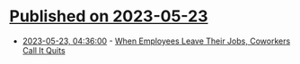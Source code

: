 # [Published on 2023-05-23](index.md)

* [2023-05-23, 04:36:00](https://soylentnews.org/article.pl?sid=23/05/22/1318224&from=rss) - [When Employees Leave Their Jobs, Coworkers Call It Quits](https://soylentnews.org/article.pl?sid=23/05/22/1318224&from=rss)
